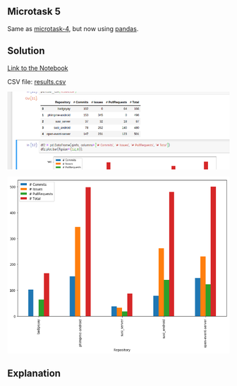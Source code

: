 ## Microtask 5

Same as [microtask-4](https://github.com/vchrombie/chaoss-microtasks#microtask-4), but now using [pandas](http://pandas.pydata.org/).

## Solution

[Link to the Notebook](https://github.com/vchrombie/chaoss-microtasks/blob/master/microtask-5/microtask-5.ipynb)

CSV file: [results.csv](microtask-5/results.csv)

![mt5](../images/mt5.png)

![mt5bar](mt5-bar.png)

## Explanation